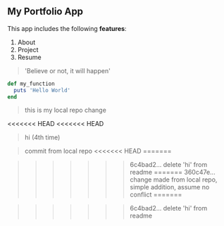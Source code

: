 ## My Portfolio App

This app includes the following **features**:   
1. About
2. Project
3. Resume

> 'Believe or not, it will happen'

```ruby
def my_function
  puts 'Hello World'
end
```

>this is my local repo change

<<<<<<< HEAD
<<<<<<< HEAD
> hi (4th time)

>commit from local repo
<<<<<<< HEAD
=======

>>>>>>> 6c4bad2... delete 'hi' from readme
=======
>>>>>>> 360c47e... change made from local repo, simple addition, assume no conflict
=======

>>>>>>> 6c4bad2... delete 'hi' from readme
